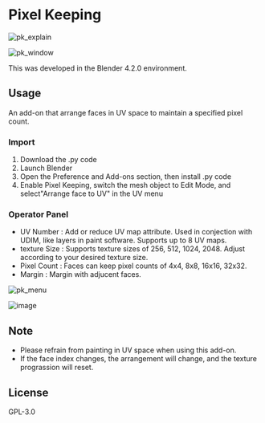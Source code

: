 # Pixel Keeping

![pk_explain](https://github.com/user-attachments/assets/c52e30a2-6b7f-4de2-a379-fac63c0005b3)

![pk_window](https://github.com/user-attachments/assets/9688b0f4-a8f8-4a30-999c-96ab7dd5c7f2)

This was developed in the Blender 4.2.0 environment.

## Usage

An add-on that arrange faces in UV space to maintain a specified pixel count.

### Import
1. Download the .py code
2. Launch Blender
3. Open the Preference and Add-ons section, then install .py code
4. Enable Pixel Keeping, switch the mesh object to Edit Mode, and select"Arrange face to UV" in the UV menu

### Operator Panel
- UV Number      :   Add or reduce UV map attribute. Used in conjection with UDIM, like layers in paint software. Supports up to 8 UV maps.
- texture Size   :   Supports texture sizes of 256, 512, 1024, 2048. Adjust according to your desired texture size.
- Pixel Count    :   Faces can keep pixel counts of 4x4, 8x8, 16x16, 32x32.
- Margin         :   Margin with adjucent faces.
   
![pk_menu](https://github.com/user-attachments/assets/be9714f6-1b28-464d-841b-2b5d496346ab)

![image](https://github.com/user-attachments/assets/c36f39da-142b-4774-9e39-af6708907a00)


## Note

- Please refrain from painting in UV space when using this add-on.
- If the face index changes, the arrangement will change, and the texture prograssion will reset.

## License

GPL-3.0

   
